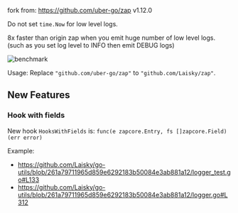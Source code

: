 fork from: <https://github.com/uber-go/zap> v1.12.0


Do not set `time.Now` for low level logs.

8x faster than origin zap when you emit huge number of low level logs.
(such as you set log level to INFO then emit DEBUG logs)

![benchmark](https://s3.laisky.com/uploads/2019/02/zap_benchmark.jpeg)

Usage: Replace `"github.com/uber-go/zap"` to `"github.com/Laisky/zap"`.

## New Features

### Hook with fields

New hook `HooksWithFields` is: `func(e zapcore.Entry, fs []zapcore.Field) (err error)`

Example:

* <https://github.com/Laisky/go-utils/blob/261a79711965d859e6292183b50084e3ab881a12/logger_test.go#L133>
* <https://github.com/Laisky/go-utils/blob/261a79711965d859e6292183b50084e3ab881a12/logger.go#L312>



